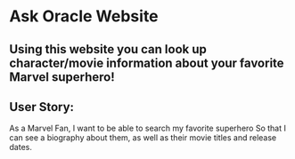 # Ask Oracle Website 

## Using this website you can look up character/movie information about your favorite Marvel superhero! 

## User Story: 
As a Marvel Fan,
I want to be able to search my favorite superhero
So that I can see a biography about them, as well as their movie titles and release dates.

